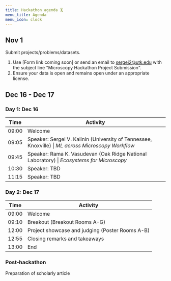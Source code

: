 ```yaml
---
title: Hackathon agenda 🗓️
menu_title: Agenda
menu_icon: clock
---
```


## Nov 1

Submit projects/problems/datasets.

1. Use [Form link coming soon] or send an email to [sergei2@utk.edu](mailto:sergei2@utk.edu) with the subject line "Microscopy Hackathon Project Submission".
2. Ensure your data is open and remains open under an appropriate license.

## Dec 16 - Dec 17

### Day 1: Dec 16


| Time  | Activity |
|-------|----------|
| 09:00 | Welcome  |
| 09:05 | Speaker: Sergei V. Kalinin (University of Tennessee, Knoxville) \| *ML across Microscopy Workflow* |
| 09:45 | Speaker: Rama K. Vasudevan (Oak Ridge National Laboratory) \| *Ecosystems for Microscopy* |
| 10:30 | Speaker: TBD  |
| 11:15 | Speaker: TBD  |


### Day 2: Dec 17

| Time  | Activity |
|-------|----------|
| 09:00 | Welcome |
| 09:10 | Breakout (Breakout Rooms A-G) |
| 12:00 | Project showcase and judging (Poster Rooms A-B) |
| 12:55 | Closing remarks and takeaways |
| 13:00 | End |

### Post-hackathon
Preparation of scholarly article
<!-- Preparation of scholarly article.[<sup>(?)</sup>][faq]{:title="What is required for me to participate in the scholarly article?"}

[faq]: {{ site.baseurl }}{% link faq.md %} -->
